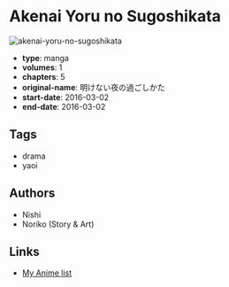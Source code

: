 # Akenai Yoru no Sugoshikata

![akenai-yoru-no-sugoshikata](https://cdn.myanimelist.net/images/manga/3/238585.jpg)

-   **type**: manga
-   **volumes**: 1
-   **chapters**: 5
-   **original-name**: 明けない夜の過ごしかた
-   **start-date**: 2016-03-02
-   **end-date**: 2016-03-02

## Tags

-   drama
-   yaoi

## Authors

-   Nishi
-   Noriko (Story & Art)

## Links

-   [My Anime list](https://myanimelist.net/manga/97738/Akenai_Yoru_no_Sugoshikata)
